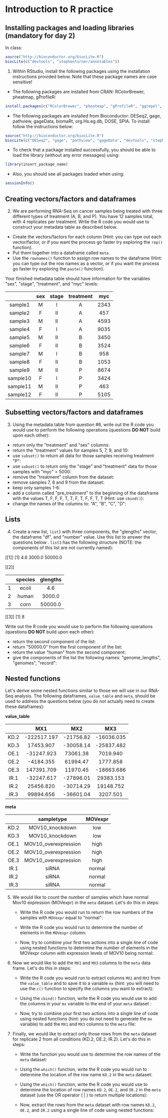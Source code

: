 # Introduction to R practice

## Installing packages and loading libraries (mandatory for day 2)

In class: 

```r
source("http://bioconductor.org/biocLite.R") 
biocLite(c("devtools", "stephenturner/annotables"))
```
    
1. Within RStudio, install the following packages using the installation instructions provided below. Note that these package names are case sensitive!
  
  - The following packages are installed from CRAN: RColorBrewer, pheatmap, gProfileR:
    
```r
install.packages(c("RColorBrewer", "pheatmap", "gProfileR", "ggrepel", "reshape"))
```

  - The following packages are installed from Bioconductor: DESeq2, gage, pathview, gageData, biomaRt, org.Hs.eg.db, DOSE, SPIA. To install follow the instructions below:
    
```r
source("http://bioconductor.org/biocLite.R") 
biocLite(c("DESeq2", "gage", "pathview", "gageData", "devtools", "stephenturner/annotables", "org.Hs.eg.db", "DOSE", "SPIA", "clusterProfiler", "DEGreport"))
```
    
  - To check that a package installed successfully, you should be able to load the library (without any error messages) using:
  
```r
library(insert_package_name)
```
  
  - Also, you should see all packages loaded when using:
  
```r
sessionInfo()
```

## Creating vectors/factors and dataframes
2. We are performing RNA-Seq on cancer samples being treated with three different types of treatment (A, B, and P). You have 12 samples total, with 4 replicates per treatment. Write the R code you would use to construct your metadata table as described below.  
 - Create the vectors/factors for each column (Hint: you can type out each vector/factor, or if you want the process go faster try exploring the `rep()` function).
 - Put them together into a dataframe called `meta`.
 - Use the `rownames()` function to assign row names to the dataframe (Hint: you can type out the row names as a vector, or if you want the process go faster try exploring the `paste()` function).

 Your finished metadata table should have information for the variables "sex", "stage", "treatment", and "myc" levels: 

 | |sex	| stage	| treatment	| myc |
 |:--:|:--: | :--:	| :------:	| :--: |
 |sample1|	M	|I	|A	|2343|
 |sample2|	F	|II	|A	|457|
 |sample3	|M	|II	|A	|4593|
 |sample4	|F	|I	|A	|9035|
 |sample5|	M	|II	|B	|3450|
 |sample6|	F|	II|	B|	3524|
 |sample7|	M|	I|	B|	958|
 |sample8|	F|	II|	B|	1053|
 |sample9|	M|	II|	P|	8674|
 |sample10	|F|	I	|P	|3424|
 |sample11|	M	|II	|P	|463|
 |sample12|	F|	II|	P|	5105|

 
## Subsetting vectors/factors and dataframes
3. Using the metadata table from question #6, write out the R code you would use to perform the following operations (questions **DO NOT** build upon each other):

 - return only the "treatment" and "sex" columns:
 - return the "treatment" values for samples 5, 7, 9, and 10:
 - use `subset()` to return all data for those samples receiving treatment "P":
 - use `subset()` to return only the "stage" and "treatment" data for those samples with "myc" > 5000:
 - remove the "treatment" column from the dataset:
 - remove samples 7, 8 and 9 from the dataset:
 - keep only samples 1-6:
 - add a column called "pre_treatment" to the beginning of the dataframe with the values T, F, F, F, T, T, F, T, F, F, T, T (Hint: use `cbind()`): 
 - change the names of the columns to: "A", "B", "C", "D":
 
## Lists
4. Create a new list, `list3` with three components, the "glengths" vector, the dataframe "df", and "number" value. Use this list to answer the questions below . `list3` has the following structure (NOTE: the components of this list are not currently named):

[[1]]
[1]   4.6  3000.0 50000.0 
 
[[2]]
 
  |   |species | glengths |
  |:--:| :--:|   :--:|
  |1   |ecoli    |   4.6|
  |2   |human   |3000.0|
  |3   |corn    |   50000.0|
 
[[3]]
[1] 8

Write out the R code you would use to perform the following operations (questions **DO NOT** build upon each other):
 - return the second component of the list:
 - return "50000.0" from the first component of the list:
 - return the value "human" from the second component: 
 - give the components of the list the following names: "genome_lengths", "genomes", "record":

## Nested functions

Let's derive some nested functions similar to those we will use in our RNA-Seq analysis. The following dataframes, `value_table` and `meta`, should be used to address the questions below (you do not actually need to create these dataframes):

**value_table**

| |MX1|	MX2|	MX3|
|:--: |:--:|	:--:|	:--:|
|KD.2	|-222517.197	|-21756.82	|-16036.035|
|KD.3	|17453.907	|-30058.14	|-25837.482|
|OE.1	|-31247.923|	73061.38	|7019.940|
|OE.2	|-4184.355	|61994.47	|1777.858|
|OE.3|	147391.709	|11970.45	|-18663.686|
|IR.1|	-32247.617	|-27896.01	|29383.153|
|IR.2	|25456.820|	-30714.29	|19148.752|
|IR.3	|99894.656|	-36601.04|	3207.501|

**meta**


| |sampletype|	MOVexpr|
|:--: |:--:|	:--:|
|KD.2|	MOV10_knockdown	|low|
|KD.3	|MOV10_knockdown|	low|
|OE.1	|MOV10_overexpression	|high|
|OE.2|	MOV10_overexpression|	high|
|OE.3	|MOV10_overexpression	|high|
|IR.1	|siRNA|	normal|
|IR.2	|siRNA|	normal|
|IR.3|	siRNA	|normal|



5. We would like to count the number of samples which have normal Mov10 expression (MOVexpr) in the `meta` dataset. Let's do this in steps:
 
   - Write the R code you would run to return the row numbers of the samples with `MOVexpr` equal to "normal": 

   - Write the R code you would run to determine the number of elements in the `MOVexpr` column: 

   - Now, try to combine your first two actions into a single line of code using nested functions to determine the number of elements in the MOVexpr column with expression levels of MOV10 being normal: 

6. Now we would like to add the `MX1` and `MX3` columns to the `meta` data frame. Let's do this in steps:

   - Write the R code you would run to extract columns `MX1` and `MX3` from the `value_table` and to save it to a variable `mx` (hint: you will need to use the `c()` function to specify the columns you want to extract): 

   - Using the `cbind()` function, write the R code you would use to add the columns in your `mx` variable to the end of your `meta` dataset : 
 
   - Now, try to combine your first two actions into a single line of code using nested functions (hint: you do not need to generate the `mx` variable) to add the `MX1` and `MX3` columns to the `meta` file: 

7. Finally, we would like to extract only those rows from the `meta` dataset for replicate 2 from all conditions (KD.2, OE.2, IR.2). Let's do this in steps:
 
   - Write the function you would use to determine the row names of the `meta` dataset: 

   - Using the `which()` function, write the R code you would run to determine the location of the row name `KD.2` in the `meta` dataset: 

   - Using the `which()` function, write the R code you would use to determine the location of row names `KD.2`, `OE.2`, and `IR.2` in the `meta` dataset (use the OR operator ( | ) to return multiple locations):
 
   - Now, extract the rows from the `meta` dataset with row names `KD.2`, `OE.2`, and `IR.2` using a single line of code using nested functions: 

